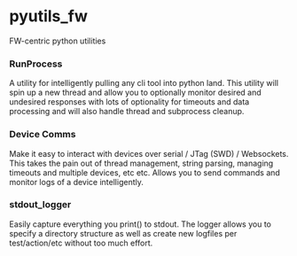 # pyutils_fw
FW-centric python utilities

### RunProcess
A utility for intelligently pulling any cli tool into python land. This utility will spin up a new thread and allow you to optionally monitor desired and undesired responses with lots of optionality for timeouts and data processing and will also handle thread and subprocess cleanup.

### Device Comms
Make it easy to interact with devices over serial / JTag (SWD) / Websockets. This takes the pain out of thread management, string parsing, managing timeouts and multiple devices, etc etc. Allows you to send commands and monitor logs of a device intelligently.

### stdout_logger
Easily capture everything you print() to stdout. The logger allows you to specify a directory structure as well as create new logfiles per test/action/etc without too much effort.
